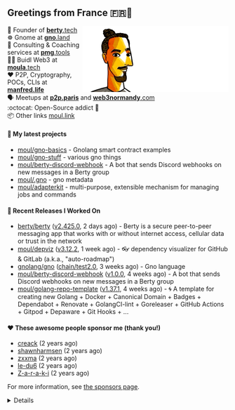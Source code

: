 ## Greetings from France 🇫🇷👋

<img align="right" src="https://raw.githubusercontent.com/moul/moul/main/contribute.gif">


:hammer: Founder of [**berty**.tech](https://berty.tech "Berty Technologies")<br/>
:wheel_of_dharma: Gnome at [**gno**.land](https://gno.land "Gno Land")<br/>
:briefcase: Consulting & Coaching services at [**pmg**.tools](https://pmg.tools "PMG Consulting")<br/>
:scientist: Buidl Web3 at [**moula**.tech](https://moula.tech "$MOULA")<br/>
:heart: P2P, Cryptography, POCs, CLIs at [**manfred.life**](https://manfred.life "Manfred.Life")<br/>
:speaking_head: Meetups at [**p2p.paris**](https://p2p.paris "Paris P2P") and [**web3normandy**.com](https://web3normandy.com "Web3 Normandy")<br/>
:octocat: Open-Source addict :syringe:<br/>
:package: Other links [moul.link](https://www.moul.link/)<br/>

#### 🌱 My latest projects


- [moul/gno-basics](https://github.com/moul/gno-basics) - Gnolang smart contract examples
- [moul/gno-stuff](https://github.com/moul/gno-stuff) - various gno things
- [moul/berty-discord-webhook](https://github.com/moul/berty-discord-webhook) - A bot that sends Discord webhooks on new messages in a Berty group
- [moul/.gno](https://github.com/moul/.gno) - gno metadata
- [moul/adapterkit](https://github.com/moul/adapterkit) - multi-purpose, extensible mechanism for managing jobs and commands

#### 🔭 Recent Releases I Worked On

- [berty/berty](https://github.com/berty/berty) ([v2.425.0](https://github.com/berty/berty/releases/tag/v2.425.0), 2 days ago) - Berty is a secure peer-to-peer messaging app that works with or without internet access, cellular data or trust in the network
- [moul/depviz](https://github.com/moul/depviz) ([v3.12.2](https://github.com/moul/depviz/releases/tag/v3.12.2), 1 week ago) - 👓 dependency visualizer for GitHub &amp; GitLab (a.k.a., &#34;auto-roadmap&#34;)
- [gnolang/gno](https://github.com/gnolang/gno) ([chain/test2.0](https://github.com/gnolang/gno/releases/tag/chain%2Ftest2.0), 3 weeks ago) - Gno language
- [moul/berty-discord-webhook](https://github.com/moul/berty-discord-webhook) ([v1.0.0](https://github.com/moul/berty-discord-webhook/releases/tag/v1.0.0), 4 weeks ago) - A bot that sends Discord webhooks on new messages in a Berty group
- [moul/golang-repo-template](https://github.com/moul/golang-repo-template) ([v1.37.1](https://github.com/moul/golang-repo-template/releases/tag/v1.37.1), 4 weeks ago) - 🌀 A template for creating new Golang &#43; Docker &#43; Canonical Domain &#43; Badges &#43; Dependabot &#43; Renovate &#43; GolangCI-lint &#43; Goreleaser &#43; GitHub Actions &#43; Gitpod &#43; Depaware &#43; Git Hooks &#43; ...


#### ❤️ These awesome people sponsor me (thank you!)


- [creack](https://github.com/creack) (2 years ago)
- [shawnharmsen](https://github.com/shawnharmsen) (2 years ago)
- [zxxma](https://github.com/zxxma) (2 years ago)
- [le-du6](https://github.com/le-du6) (2 years ago)
- [Z-a-r-a-k-i](https://github.com/Z-a-r-a-k-i) (2 years ago)

For more information, see [the sponsors page](https://github.com/sponsors/moul/).

<details>







  
  <h4>💪 Recent PRs</h4>
  <ul>
  
  <li><a href="https://github.com/moul/depviz">moul/depviz</a> - <a href="https://github.com/moul/depviz/pull/537">chore: fix JS based on @doozers&#39; work in #533</a> (1 week ago) </li>
  
  <li><a href="https://github.com/moul/depviz">moul/depviz</a> - <a href="https://github.com/moul/depviz/pull/531">chore: small fixes</a> (1 week ago) </li>
  
  <li><a href="https://github.com/WasmJuicer/ceremony">WasmJuicer/ceremony</a> - <a href="https://github.com/WasmJuicer/ceremony/pull/36">chore: add @moul</a> (1 week ago) </li>
  
  <li><a href="https://github.com/gnolang/awesome-gno">gnolang/awesome-gno</a> - <a href="https://github.com/gnolang/awesome-gno/pull/12">chore: add gno-basics</a> (2 weeks ago) </li>
  
  <li><a href="https://github.com/gnolang/awesome-gno">gnolang/awesome-gno</a> - <a href="https://github.com/gnolang/awesome-gno/pull/11">chore: add test1</a> (2 weeks ago) </li>
  
  </ul>

  <h4>📓 Gists I wrote</h4>
  <ul>
  <li><a href="https://gist.github.com/6653f870ce167ffccebd5372349e7516">ERC20 Token One File</a> (2 weeks ago)</li>
  <li><a href="https://gist.github.com/1b538e6a49e3d5bce011987c62441eea">All Paths Lead to Roam</a> (5 months ago)</li>
  <li><a href="https://gist.github.com/2dd66ce9133e6585040122d563afa039">github-other-repos.md</a> (2 years ago)</li>
  <li><a href="https://gist.github.com/3d9a81083861a2bb2a04b80dad79bb68">Yo! 👋👋</a> (2 years ago)</li>
  
  </ul>

  <h4>👯 Check out some of my recent followers</h4>
  <ul>
  
  <li><a href="https://github.com/SterlingChin">SterlingChin</a>
  <li><a href="https://github.com/DSHUGUI">DSHUGUI</a>
  <li><a href="https://github.com/izissise">izissise</a>
  <li><a href="https://github.com/omidnight">omidnight</a>
  <li><a href="https://github.com/danielesk">danielesk</a>
  </ul>

  <h4>💬 Feedback</h4>

  <p>
    If you use one of my projects, I'd love to hear from you!
    Don't be shy and let me know what you liked and what needs being improved.
    Got an issue? Open a ticket, I don't bite and will try my best to help!
  </p>

  <h4>📫 How to reach me</h4>
  <ul>
    <li>Twitter: <a href="https://twitter.com/moul">https://twitter.com/moul</a></li>
    <li>Blog: <a href="https://manfred.life/">https://manfred.life/</a></li>
  </ul>

  <hr />

  <summary>Details</summary>
  <img src="https://img.shields.io/badge/📦%20%20release-experimental-blue"/>
  <img src="https://img.shields.io/badge/coverage-@moul%20is%20unstable-red?logo=codecov"/>
  <img src="https://img.shields.io/badge/👤%20%20mood-👍%20👍%20👍-black"/>
  <img src="https://img.shields.io/badge/🌐%20%20country-France%20🇫🇷-pink"/>
  

  <hr />

  <img src="https://github-readme-stats.vercel.app/api?username=moul&count_private=true&show_icons=true"/>

  <img src="https://img.shields.io/date/1659294326.svg?label=build&colorB=purple" />

 <details><summary>Click!</summary> <details><summary>Click!</summary> <details><summary>Click!</summary> <details><summary>Click!</summary> <details><summary>Click!</summary> <details><summary>Click!</summary> <details><summary>Click!</summary> <details><summary>Click!</summary> <details><summary>Click!</summary> <details><summary>Click!</summary> <details><summary>Click!</summary> <details><summary>Click!</summary> <details><summary>Click!</summary> <details><summary>Click!</summary> <details><summary>Click!</summary> <details><summary>Click!</summary> <details><summary>Click!</summary> <details><summary>Click!</summary> <details><summary>Click!</summary> <details><summary>Click!</summary> <details><summary>Click!</summary> <details><summary>Click!</summary> Thank you 😎 </details> </details> </details> </details> </details> </details> </details> </details> </details> </details> </details> </details> </details> </details> </details> </details> </details> </details> </details> </details> </details> </details>
</details>

<img src="https://visitor-badge.glitch.me/badge?page_id=moul.moul" width="1" height="1"/>
